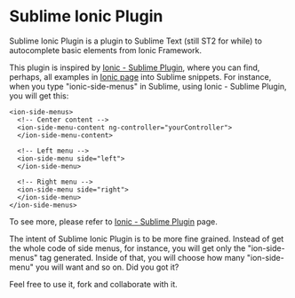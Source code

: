 Sublime Ionic Plugin
============

Sublime Ionic Plugin is a plugin to Sublime Text (still ST2 for while) to autocomplete basic elements from Ionic Framework.

This plugin is inspired by [Ionic - Sublime Plugin](https://github.com/imsingh/ionic-sublime-plugin), where you can find, perhaps, all examples in [Ionic page](http://ionicframework.com) into Sublime snippets. For instance, when you type "ionic-side-menus" in Sublime, using Ionic - Sublime Plugin, you will get this:

```
<ion-side-menus>
  <!-- Center content -->
  <ion-side-menu-content ng-controller="yourController">
  </ion-side-menu-content>

  <!-- Left menu -->
  <ion-side-menu side="left">
  </ion-side-menu>

  <!-- Right menu -->
  <ion-side-menu side="right">
  </ion-side-menu>
</ion-side-menus>
```

To see more, please refer to [Ionic - Sublime Plugin](https://github.com/imsingh/ionic-sublime-plugin) page.

The intent of Sublime Ionic Plugin is to be more fine grained. Instead of get the whole code of side menus, for instance, you will get only the "ion-side-menus" tag generated. Inside of that, you will choose how many "ion-side-menu" you will want and so on. Did you got it?

Feel free to use it, fork and collaborate with it. 
